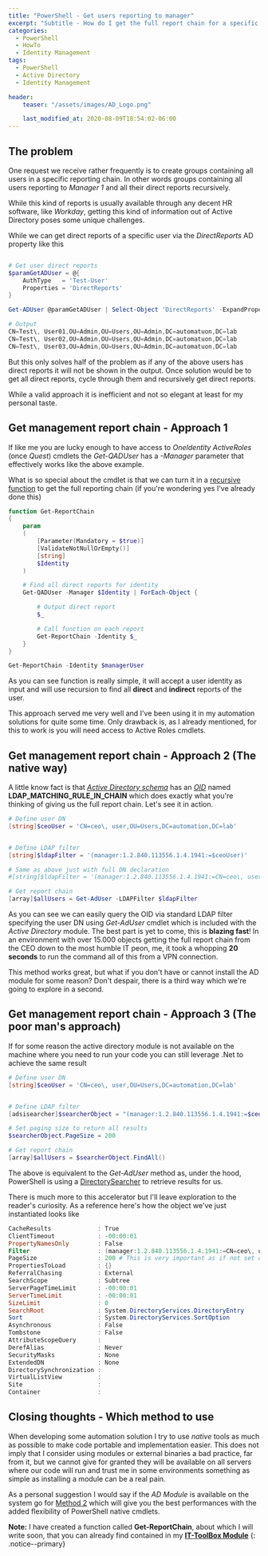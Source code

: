 ```yaml
---
title: "PowerShell - Get users reporting to manager"
excerpt: "Subtitle - How do I get the full report chain for a specific manager from Active Directory"
categories:
  - PowerShell
  - HowTo
  - Identity Management
tags:
  - PowerShell
  - Active Directory
  - Identity Management

header:
    teaser: "/assets/images/AD_Logo.png"

    last_modified_at: 2020-08-09T18:54:02-06:00
---
```


## The problem

One request we receive rather frequently is to create groups containing all users in a specific reporting chain. In other words groups containing all users reporting to *Manager 1* and all their direct reports recursively.

While this kind of reports is usually available through any decent HR software, like *Workday*, getting this kind of information out of Active Directory poses some unique challenges.

While we can get direct reports of a specific user via the *DirectReports* AD property like this

```powershell

# Get user direct reports
$paramGetADUser = @{
    AuthType   = 'Test-User'
    Properties = 'DirectReports'
}

Get-ADUser @paramGetADUser | Select-Object 'DirectReports' -ExpandProperty 'DirectReports'

# Output
CN=Test\, User01,OU=Admin,OU=Users,OU=Admin,DC=automatuon,DC=lab
CN=Test\, User02,OU=Admin,OU=Users,OU=Admin,DC=automatuon,DC=lab
CN=Test\, User03,OU=Admin,OU=Users,OU=Admin,DC=automatuon,DC=lab
```

But this only solves half of the problem as if any of the above users has direct reports it will not be shown in the output. Once solution would be to get all direct reports, cycle through them and recursively get direct reports.

While a valid approach it is inefficient and not so elegant at least for my personal taste.

## Get management report chain - Approach 1

If like me you are lucky enough to have access to *OneIdentity ActiveRoles* (once *Quest*) cmdlets the *Get-QADUser* has a *-Manager* parameter that effectively works like the above example.

What is so special about the cmdlet is that we can turn it in a [recursive function](https://en.wikipedia.org/wiki/Recursion_(computer_science)) to get the full reporting chain (if you're wondering yes I've already done this)

```powershell
function Get-ReportChain
{
    param
    (
        [Parameter(Mandatory = $true)]
        [ValidateNotNullOrEmpty()]
        [string]
        $Identity
    )

    # Find all direct reports for identity
    Get-QADUser -Manager $Identity | ForEach-Object {

        # Output direct report
        $_

        # Call function on each report
        Get-ReportChain -Identity $_
    }
}

Get-ReportChain -Identity $managerUser
```

As you can see function is really simple, it will accept a user identity as input and will use recursion to find all **direct** and **indirect** reports of the user.

This approach served me very well and I've been using it in my automation solutions for quite some time. Only drawback is, as I already mentioned, for this to work is you will need access to Active Roles cmdlets.

## Get management report chain - Approach 2 (The native way)

A little know fact is that *[Active Directory schema](https://docs.microsoft.com/en-us/windows/win32/adschema/active-directory-schema)* has an *[OID](https://en.wikipedia.org/wiki/Object_identifier)* named **LDAP_MATCHING_RULE_IN_CHAIN** which does exactly what you're thinking of giving us the full report chain. Let's see it in action.

```powershell
# Define user DN
[string]$ceoUser = 'CN=ceo\, user,OU=Users,DC=automation,DC=lab'


# Define LDAP filter
[string]$ldapFilter = '(manager:1.2.840.113556.1.4.1941:=$ceoUser)'

# Same as above just with full DN declaration
#[string]$ldapFilter = '(manager:1.2.840.113556.1.4.1941:=CN=ceo\, user,OU=Users,DC=automation,DC=lab)'

# Get report chain
[array]$allUsers = Get-AdUser -LDAPFilter $ldapFilter
```

As you can see we can easily query the OID via standard LDAP filter specifying the user DN using *Get-AdUser* cmdlet which is included with the *Active Directory* module. The best part is yet to come, this is **blazing fast**! In an environment with over 15.000 objects getting the full report chain from the CEO down to the most humble IT peon, me, it took a whopping **20 seconds** to run the command all of this from a VPN connection.

This method works great, but what if you don't have or cannot install the AD module for some reason? Don't despair, there is a third way which we're going to explore in a second.

## Get management report chain - Approach 3 (The poor man's approach)

If for some reason the active directory module is not available on the machine where you need to run your code you can still leverage .Net to achieve the same result

```powershell
# Define user DN
[string]$ceoUser = 'CN=ceo\, user,OU=Users,DC=automation,DC=lab'


# Define LDAP filter
[adsisearcher]$searcherObject = "(manager:1.2.840.113556.1.4.1941:=$ceoUser)"

# Set paging size to return all results
$searcherObject.PageSize = 200

# Get report chain
[array]$allUsers = $searcherObject.FindAll()
```

The above is equivalent to the *Get-AdUser* method as, under the hood, PowerShell is using a [DirectorySearcher](https://docs.microsoft.com/en-us/dotnet/api/system.directoryservices.directorysearcher?view=netcore-3.1) to retrieve results for us.

There is much more to this accelerator but I'll leave exploration to the reader's curiosity. As a reference here's how the object we've just instantiated looks like

```powershell
CacheResults             : True
ClientTimeout            : -00:00:01
PropertyNamesOnly        : False
Filter                   : (manager:1.2.840.113556.1.4.1941:=CN=ceo\, user,OU=Users,DC=automation,DC=lab)
PageSize                 : 200 # This is very important as if not set only fist 1000 results will be returned
PropertiesToLoad         : {}
ReferralChasing          : External
SearchScope              : Subtree
ServerPageTimeLimit      : -00:00:01
ServerTimeLimit          : -00:00:01
SizeLimit                : 0
SearchRoot               : System.DirectoryServices.DirectoryEntry
Sort                     : System.DirectoryServices.SortOption
Asynchronous             : False
Tombstone                : False
AttributeScopeQuery      :
DerefAlias               : Never
SecurityMasks            : None
ExtendedDN               : None
DirectorySynchronization :
VirtualListView          :
Site                     :
Container                :
```

## Closing thoughts - Which method to use

When developing some automation solution I try to use *native* tools as much as possible to make code portable and implementation easier. This does not imply that I consider using modules or external binaries a bad practice, far from it, but we cannot give for granted they will be available on all servers where our code will run and trust me in some environments something as simple as installing a module can be a real pain.

As a personal suggestion I would say if the *AD Module* is available on the system go for [Method 2](https://pscustomobject.github.io/powershell/howto/identity%20management/Active-Directory-Get-Report-Chain/#get-management-report-chain---appraoch-2-the-native-way) which will give you the best performances with the added flexibility of PowerShell native cmdlets.

**Note:** I have created a function called **Get-ReportChain**, about which I will write soon, that you can already find contained in my **[IT-ToolBox Module](https://github.com/PsCustomObject/IT-ToolBox)**
{: .notice--primary}
